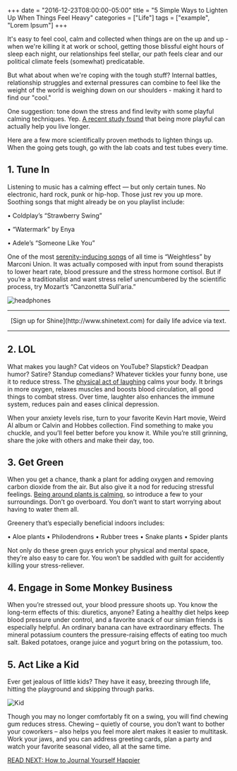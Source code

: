 +++
  date = "2016-12-23T08:00:00-05:00"
  title = "5 Simple Ways to Lighten Up When Things Feel Heavy"
  categories = ["Life"]
  tags = ["example", "Lorem Ipsum"]
+++



<span class="dropcap">I</span>t's easy to feel cool, calm and collected when things are on the up and up - when we're killing it at work or school, getting those blissful eight hours of sleep each night, our relationships feel stellar, our path feels clear and our political climate feels (somewhat) predicatable.

But what about when we're coping with the tough stuff? Internal battles, relationship struggles and external pressures can combine to feel like the weight of the world is weighing down on our shoulders - making it hard to find our "cool."

One suggestion: tone down the stress and find levity with some playful calming techniques. Yep. [A recent study found](https://www.sciencedaily.com/releases/2017/01/170111102859.htm) that being more playful can actually help you live longer.

Here are a few more scientifically proven methods to lighten things up. When the going gets tough, go with the lab coats and test tubes every time. 

## 1. Tune In

Listening to music has a calming effect — but only certain tunes. No electronic, hard rock, punk or hip-hop. Those just rev you up more. Soothing songs that might already be on you playlist include:

•	Coldplay’s “Strawberry Swing”

•	“Watermark” by Enya

•	Adele’s “Someone Like You”

One of the most [serenity-inducing songs](http://www.inc.com/melanie-curtin/neuroscience-says-listening-to-this-one-song-reduces-anxiety-by-up-to-65-percent.html) of all time is “Weightless” by Marconi Union. It was actually composed with input from sound therapists to lower heart rate, blood pressure and the stress hormone cortisol. But if you’re a traditionalist and want stress relief unencumbered by the scientific process, try Mozart’s “Canzonetta Sull'aria.” 

![headphones](//images.contentful.com/awpxl2koull4/39VeN2QE36WckU4omsy6q0/5963dc466dec2ac4ad0aa103f01ec431/shutterstock_292011599.jpg)


---

<center> [Sign up for Shine](http://www.shinetext.com) for daily life advice via text. </center>


---



## 2. LOL

What makes you laugh? Cat videos on YouTube? Slapstick? Deadpan humor? Satire? Standup comedians? Whatever tickles your funny bone, use it to reduce stress. The [physical act of laughing](http://www.mayoclinic.org/healthy-lifestyle/stress-management/in-depth/stress-relief/art-20044456) calms your body. It brings in more oxygen, relaxes muscles and boosts blood circulation, all good things to combat stress. Over time, laughter also enhances the immune system, reduces pain and eases clinical depression. 

When your anxiety levels rise, turn to your favorite Kevin Hart movie, Weird Al album or Calvin and Hobbes collection. Find something to make you chuckle, and you’ll feel better before you know it. While you’re still grinning, share the joke with others and make their day, too. 

## 3. Get Green

When you get a chance, thank a plant for adding oxygen and removing carbon dioxide from the air. But also give it a nod for reducing stressful feelings. [Being around plants is calming](http://www.huffingtonpost.com/2015/07/29/best-houseplants-destress_n_2964013.html), so introduce a few to your surroundings. Don’t go overboard. You don’t want to start worrying about having to water them all. 

Greenery that’s especially beneficial indoors includes:

•	Aloe plants
•	Philodendrons
•	Rubber trees
•	Snake plants
•	Spider plants

Not only do these green guys enrich your physical and mental space, they’re also easy to care for. You won’t be saddled with guilt for accidently killing your stress-reliever. 

## 4. Engage in Some Monkey Business

When you’re stressed out, your blood pressure shoots up. You know the long-term effects of this: diuretics, anyone? Eating a healthy diet helps keep blood pressure under control, and a favorite snack of our simian friends is especially helpful. An ordinary banana can have extraordinary effects. The mineral potassium counters the pressure-raising effects of eating too much salt. Baked potatoes, orange juice and yogurt bring on the potassium, too. 

## 5. Act Like a Kid

Ever get jealous of little kids? They have it easy, breezing through life, hitting the playground and skipping through parks. 

![Kid](//images.contentful.com/awpxl2koull4/6V9A5dROjm828Q2cWgUCkM/540fb91ed4c928a5706ac5b1b3f5418e/shutterstock_508069513.jpg)


Though you may no longer comfortably fit on a swing, you will find chewing gum reduces stress. Chewing – quietly of course, you don’t want to bother your coworkers – also helps you feel more alert makes it easier to multitask. Work your jaws, and you can address greeting cards, plan a party and watch your favorite seasonal video, all at the same time. 

[READ NEXT: How to Journal Yourself Happier](http://advice.shinetext.com/articles/how-to-journal-yourself-happier/)

<div class="pubexchange_module" id="pubexchange_below_content" data-pubexchange-module-id="2323"></div>

<script>(function(w, d, s, id) {
  w.PUBX=w.PUBX || {pub: "shine_text", discover: false, lazy: true};
  var js, pjs = d.getElementsByTagName(s)[0];
  if (d.getElementById(id)) return;
  js = d.createElement(s); js.id = id; js.async = true;
  js.src = "//main.pubexchange.com/loader.min.js";
  pjs.parentNode.insertBefore(js, pjs);
}(window, document, "script", "pubexchange-jssdk"));</script>


